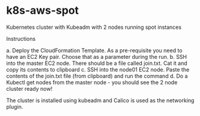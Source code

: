 # k8s-aws-spot
Kubernetes cluster with Kubeadm with 2 nodes running spot instances

Instructions

a. Deploy the CloudFormation Template. As a pre-requisite you need to have an EC2 Key pair. Choose that as a parameter during the run.
b. SSH into the master EC2 node. There should be a file called join.txt. Cat it and copy its contents to clipboard
c. SSH into the node01 EC2 node. Paste the contents of the join.txt file (from clipboard) and run the command
d. Do a Kubectl get nodes from the master node - you should see the 2 node cluster ready now!

The cluster is installed using kubeadm and Calico is used as the networking plugin.
